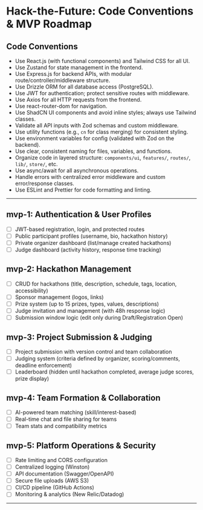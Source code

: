 # Hack-the-Future: Code Conventions & MVP Roadmap

## Code Conventions

- Use React.js (with functional components) and Tailwind CSS for all UI.
- Use Zustand for state management in the frontend.
- Use Express.js for backend APIs, with modular route/controller/middleware structure.
- Use Drizzle ORM for all database access (PostgreSQL).
- Use JWT for authentication; protect sensitive routes with middleware.
- Use Axios for all HTTP requests from the frontend.
- Use react-router-dom for navigation.
- Use ShadCN UI components and avoid inline styles; always use Tailwind classes.
- Validate all API inputs with Zod schemas and custom middleware.
- Use utility functions (e.g., `cn` for class merging) for consistent styling.
- Use environment variables for config (validated with Zod on the backend).
- Use clear, consistent naming for files, variables, and functions.
- Organize code in layered structure: `components/ui`, `features/`, `routes/`, `lib/`, `store/`, etc.
- Use async/await for all asynchronous operations.
- Handle errors with centralized error middleware and custom error/response classes.
- Use ESLint and Prettier for code formatting and linting.

---

## mvp-1: Authentication & User Profiles

- [ ] JWT-based registration, login, and protected routes
- [ ] Public participant profiles (username, bio, hackathon history)
- [ ] Private organizer dashboard (list/manage created hackathons)
- [ ] Judge dashboard (activity history, response time tracking)

## mvp-2: Hackathon Management

- [ ] CRUD for hackathons (title, description, schedule, tags, location, accessibility)
- [ ] Sponsor management (logos, links)
- [ ] Prize system (up to 15 prizes, types, values, descriptions)
- [ ] Judge invitation and management (with 48h response logic)
- [ ] Submission window logic (edit only during Draft/Registration Open)

## mvp-3: Project Submission & Judging

- [ ] Project submission with version control and team collaboration
- [ ] Judging system (criteria defined by organizer, scoring/comments, deadline enforcement)
- [ ] Leaderboard (hidden until hackathon completed, average judge scores, prize display)

## mvp-4: Team Formation & Collaboration

- [ ] AI-powered team matching (skill/interest-based)
- [ ] Real-time chat and file sharing for teams
- [ ] Team stats and compatibility metrics

## mvp-5: Platform Operations & Security

- [ ] Rate limiting and CORS configuration
- [ ] Centralized logging (Winston)
- [ ] API documentation (Swagger/OpenAPI)
- [ ] Secure file uploads (AWS S3)
- [ ] CI/CD pipeline (GitHub Actions)
- [ ] Monitoring & analytics (New Relic/Datadog)

---
